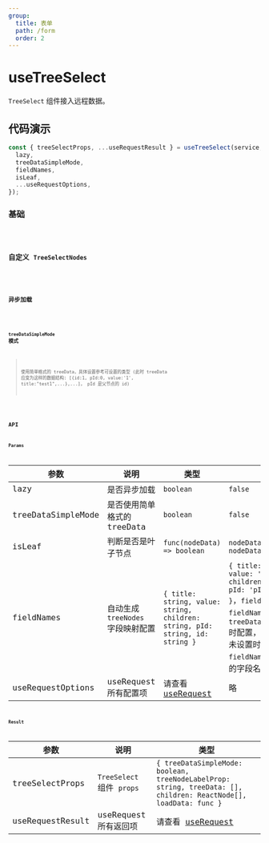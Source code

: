 ```yaml
---
group:
  title: 表单
  path: /form
  order: 2
---
```


# useTreeSelect

`TreeSelect` 组件接入远程数据。

## 代码演示

```js
const { treeSelectProps, ...useRequestResult } = useTreeSelect(service, {
  lazy,
  treeDataSimpleMode,
  fieldNames,
  isLeaf,
  ...useRequestOptions,
});
```

### 基础

<code src="./demo/index.jsx" />

### 自定义 `TreeSelectNodes`

<code src="./demo/custom.jsx" />

### 异步加载

<code src="./demo/lazily.jsx" />

### `treeDataSimpleMode` 模式

> 使用简单格式的 treeData，具体设置参考可设置的类型 (此时 treeData 应变为这样的数据结构: [{id:1, pId:0, value:'1', title:"test1",...},...]， pId 是父节点的 id)

<code src="./demo/treeData.jsx" />

## API

### Params

| 参数               | 说明                              | 类型                                                                                | 默认值                                                                                                                                                                                                                                 |
| ------------------ | --------------------------------- | ----------------------------------------------------------------------------------- | -------------------------------------------------------------------------------------------------------------------------------------------------------------------------------------------------------------------------------------- |
| lazy               | 是否异步加载                      | `boolean`                                                                           | `false`                                                                                                                                                                                                                                |
| treeDataSimpleMode | 是否使用简单格式的 treeData       | `boolean`                                                                           | `false`                                                                                                                                                                                                                                |
| isLeaf             | 判断是否是叶子节点                | `func(nodeData) => boolean`                                                         | `nodeData => nodeData.isLeaf`                                                                                                                                                                                                          |
| fieldNames         | 自动生成 `treeNodes` 字段映射配置 | `{ title: string, value: string, children: string, pId: string, id: string }`       | `{ title: 'title', value: 'value', children: 'children', pId: 'pId', id: 'value' }`，`fieldNames.pId` 与 `fieldNames.id` 在 `treeDataSimpleMode=true` 时配置，`fieldNames.id` 未设置时默认使用与 `fieldNames.value` 相同的字段名映射。 |
| useRequestOptions  | useRequest 所有配置项             | 请查看 [useRequest](https://ahooks.js.org/zh-CN/hooks/async#%E5%9F%BA%E7%A1%80-api) | 略                                                                                                                                                                                                                                     |

### Result

| 参数             | 说明                      | 类型                                                                                                              |
| ---------------- | ------------------------- | ----------------------------------------------------------------------------------------------------------------- |
| treeSelectProps  | `TreeSelect` 组件 `props` | `{ treeDataSimpleMode: boolean, treeNodeLabelProp: string, treeData: [], children: ReactNode[], loadData: func }` |
| useRequestResult | useRequest 所有返回项     | 请查看 [useRequest](https://ahooks.js.org/zh-CN/hooks/async#%E5%9F%BA%E7%A1%80-api)                               |

